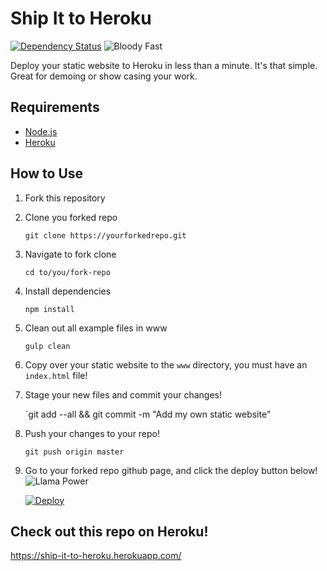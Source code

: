 # Ship It to Heroku
[![Dependency Status](https://david-dm.org/brh55/ship-it-to-heroku.svg)](https://david-dm.org/brh55/ship-it-to-heroku)
![Bloody Fast](https://img.shields.io/badge/bloody-fast-EC5355.svg)

Deploy your static website to Heroku in less than a minute. It's that simple. Great for demoing or show casing your work.

## Requirements

  * [Node.js](http://nodejs.org/)
  * [Heroku](https://www.heroku.com)

## How to Use
1. Fork this repository
2. Clone you forked repo

    `git clone https://yourforkedrepo.git`

3. Navigate to fork clone

    `cd to/you/fork-repo`

4. Install dependencies

    `npm install`

3. Clean out all example files in www

    `gulp clean`

4. Copy over your static website to the `www` directory, you must have an `index.html` file!
5. Stage your new files and commit your changes!

    `git add --all && git commit -m "Add my own static website"

6. Push your changes to your repo!

    `git push origin master`

7. Go to your forked repo github page, and click the deploy button below! ![Llama Power](http://orig05.deviantart.net/fee3/f/2010/094/f/d/llama_walk_by_taquito143.gif)

    [![Deploy](https://www.herokucdn.com/deploy/button.png)](https://heroku.com/deploy)

## Check out this repo on Heroku!
https://ship-it-to-heroku.herokuapp.com/
